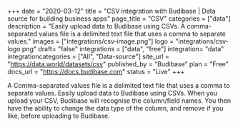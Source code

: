 +++
date = "2020-03-12"
title = "CSV integration with Budibase | Data source for building business apps"
page_title = "CSV"
categories = ["data"] 
description = "Easily upload data to Budibase using CSVs. A comma-separated values file is a delimited text file that uses a comma to separate values."
images = ["integrations/csv-image.png"]
logo = "integrations/csv-logo.png"
draft= "false"
integrations = ["data", "free"]
integration= "data"
integrationcategories = ["All", "Data-source"]
site_url = "https://data.world/datasets/csv"
published_by = "Budibase"
plan = "Free"
docs_url = "https://docs.budibase.com"
status = "Live" 
+++

A Comma-separated values file is a delimited text file that uses a comma to separate values.
Easily upload data to Budibase using CSVs. When you upload your CSV, Budibase will recognise the column/field names. You then have the ability to change the data type of the column, and remove if you like, before uploading to Budibase.
